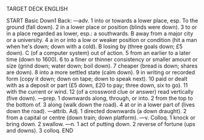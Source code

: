 TARGET DECK
ENGLISH

START
Basic
Down1
Back: —adv. 1 into or towards a lower place, esp. To the ground (fall down). 2 in a lower place or position (blinds were down). 3 to or in a place regarded as lower, esp.: a southwards. B away from a major city or a university. 4 a in or into a low or weaker position or condition (hit a man when he's down; down with a cold). B losing by (three goals down; £5 down). C (of a computer system) out of action. 5 from an earlier to a later time (down to 1600). 6 to a finer or thinner consistency or smaller amount or size (grind down; water down; boil down). 7 cheaper (bread is down; shares are down). 8 into a more settled state (calm down). 9 in writing or recorded form (copy it down; down on tape; down to speak next). 10 paid or dealt with as a deposit or part (£5 down, £20 to pay; three down, six to go). 11 with the current or wind. 12 (of a crossword clue or answer) read vertically (five down). —prep. 1 downwards along, through, or into. 2 from the top to the bottom of. 3 along (walk down the road). 4 at or in a lower part of (lives down the road). —attrib. Adj. 1 directed downwards (a down draught). 2 from a capital or centre (down train; down platform). —v. Colloq. 1 knock or bring down. 2 swallow. —n. 1 act of putting down. 2 reverse of fortune (ups and downs). 3 colloq.
END
